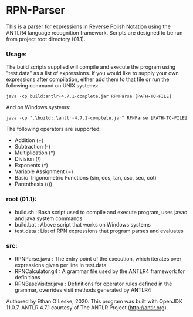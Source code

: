 # RPN-Parser

This is a parser for expressions in Reverse Polish Notation using the ANTLR4 language recognition framework. Scripts are designed to be run from project root directory (01.1).

### Usage:
The build scripts supplied will compile and execute the program using "test.data" as a list of expressions. If you would like to supply your own expressions after compilation, either add them to that file or run the following command on UNIX systems:
```
java -cp build:antlr-4.7.1-complete.jar RPNParse [PATH-TO-FILE]
```
And on Windows systems:
```
java -cp ".\build;.\antlr-4.7.1-complete.jar" RPNParse [PATH-TO-FILE]
```

The following operators are supported:
- Addition (+)
- Subtraction (-)
- Multiplication (*)
- Division (/)
- Exponents (^)
- Variable Assignment (=)
- Basic Trigonometric Functions (sin, cos, tan, csc, sec, cot)
- Parenthesis (())

### root (01.1):
- build.sh : Bash script used to compile and execute program, uses javac and java system commands
- build.bat : Above script that works on Windows systems
- test.data : List of RPN expressions that program parses and evaluates
### src:
- RPNParse.java : The entry point of the execution, which iterates over expressions given per line in test.data
- RPNCalculator.g4 : A grammar file used by the ANTLR4 framework for definitions
- RPNBaseVisitor.java : Definitions for operator rules defined in the grammar, overrides visit methods generated by ANTLR4

Authored by Ethan O'Leske, 2020. 
This program was built with OpenJDK 11.0.7. 
ANTLR 4.7.1 courtesy of The ANTLR Project (http://antlr.org). 